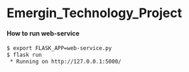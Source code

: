 # Emergin_Technology_Project

#### How to run web-service
``` bash
$ export FLASK_APP=web-service.py
$ flask run
 * Running on http://127.0.0.1:5000/
```

